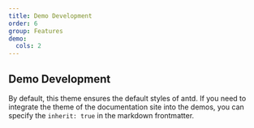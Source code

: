 ```yaml
---
title: Demo Development
order: 6
group: Features
demo:
  cols: 2
---
```


## Demo Development

By default, this theme ensures the default styles of antd. If you need to integrate the theme of the documentation site into the demos, you can specify the `inherit: true` in the markdown frontmatter.

<code src="../demos/Antd.tsx"></code>
<code src="../demos/AntdInherit.tsx"></code>
